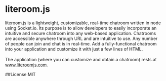 literoom.js
===========

literoom.js is a lightweight, customizable, real-time chatroom written in node using Socket.io.
Its purpose is to allow developers to easily incorporate an intuitive and secure chatroom into any web-based application.
Chatrooms are accessible anywhere through URL and are intuitive to use. Any number of people can join and chat is in real-time.
Add a fully-functional chatroom into your application and customize it with just a few lines of HTML.
<br/><br/>
The application (where you can customize and obtain a chatroom) rests at www.literoomjs.com.

##License
MIT

